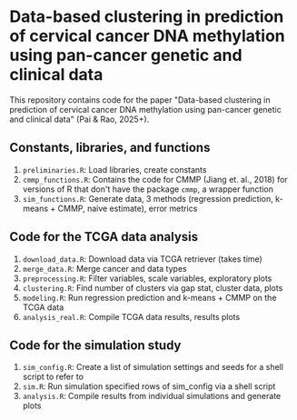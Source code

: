 # Data-based clustering in prediction of cervical cancer DNA methylation using pan-cancer genetic and clinical data

This repository contains code for the paper "Data-based clustering in prediction of cervical cancer DNA methylation using pan-cancer genetic and clinical data" (Pai & Rao, 2025+).

## Constants, libraries, and functions

1. `preliminaries.R`: Load libraries, create constants
2. `cmmp_functions.R`: Contains the code for CMMP (Jiang et. al., 2018) for versions of R that don't have the package `cmmp`, a wrapper function
3. `sim_functions.R`: Generate data, 3 methods (regression prediction, k-means + CMMP, naive estimate), error metrics

## Code for the TCGA data analysis

1. `download_data.R`: Download data via TCGA retriever (takes time)
2. `merge_data.R`: Merge cancer and data types
3. `preprocessing.R`: Filter variables, scale variables, exploratory plots
4. `clustering.R`: Find number of clusters via gap stat, cluster data, plots
5. `modeling.R`: Run regression prediction and k-means + CMMP on the TCGA data
6. `analysis_real.R`: Compile TCGA data results, results plots

## Code for the simulation study

1. `sim_config.R`: Create a list of simulation settings and seeds for a shell script to refer to
2. `sim.R`: Run simulation specified rows of sim_config via a shell script
3. `analysis.R`: Compile results from individual simulations and generate plots
